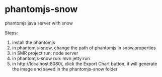 phantomjs-snow
==============

phantomjs java server with snow

Steps:
1. install the phantomjs
2. in phantomjs-snow, change the path of phantomjs in snow.properties
3. in SMR project run:  node server
4. in phantomjs-snow run:  mvn jetty:run
5. in http://localhost:8080/, click the Export Chart button, it will generate the image and saved in the phantomjs-snow folder